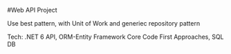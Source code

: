 #Web API Project

  Use best pattern, with Unit of Work and generiec repository pattern

  Tech:  .NET 6 API, ORM-Entity Framework Core Code First Approaches, SQL DB
